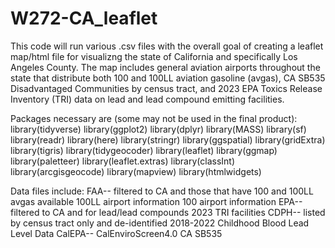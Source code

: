 # W272-CA_leaflet
This code will run various .csv files with the overall goal of creating a leaflet map/html file for 
visualizng the state of California and specifically Los Angeles County. The map includes general 
aviation airports throughout the state that distribute both 100 and 100LL aviation gasoline (avgas), 
CA SB535 Disadvantaged Communities by census tract, and 2023 EPA Toxics Release Inventory (TRI) data
on lead and lead compound emitting facilities. 

Packages necessary are (some may not be used in the final product): 
  library(tidyverse)
  library(ggplot2)
  library(dplyr)
  library(MASS)
  library(sf)
  library(readr)
  library(here)
  library(stringr)
  library(ggspatial)
  library(gridExtra)
  library(tigris)
  library(tidygeocoder)
  library(leaflet)
  library(ggmap)
  library(paletteer)
  library(leaflet.extras)
  library(classInt)
  library(arcgisgeocode)
  library(mapview)
  library(htmlwidgets)

Data files include:
FAA-- filtered to CA and those that have 100 and 100LL avgas available
  100LL airport information
  100 airport information
EPA-- filtered to CA and for lead/lead compounds
  2023 TRI facilities 
CDPH-- listed by census tract only and de-identified
  2018-2022 Childhood Blood Lead Level Data
CalEPA-- 
  CalEnviroScreen4.0
  CA SB535
